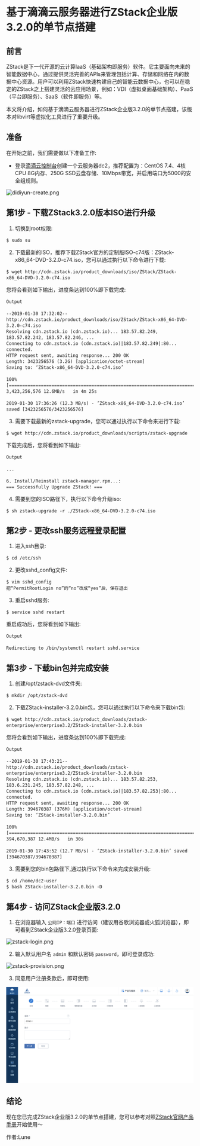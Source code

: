 # 基于滴滴云服务器进行ZStack企业版3.2.0的单节点搭建

## 前言

ZStack是下一代开源的云计算IaaS（基础架构即服务）软件。它主要面向未来的智能数据中心，通过提供灵活完善的APIs来管理包括计算、存储和网络在内的数据中心资源。用户可以利用ZStack快速构建自己的智能云数据中心，也可以在稳定的ZStack之上搭建灵活的云应用场景，例如：VDI（虚拟桌面基础架构）、PaaS（平台即服务）、SaaS（软件即服务）等。

本文将介绍，如何基于滴滴云服务器进行ZStack企业版3.2.0的单节点搭建，该版本对libvirt等虚拟化工具进行了重要升级。

## 准备

在开始之前，我们需要做以下准备工作:

* 登录[滴滴云控制台](https://app.didiyun.com/#/dc2/add)创建一个云服务器dc2，推荐配置为：CentOS 7.4、4核CPU 8G内存、250G SSD云盘存储、10Mbps带宽，并启用端口为5000的安全组规则。

![didiyun-create.png](https://github.com/luneyuyu/notes-on-learning-zstack/blob/master/didiyun-create.png)

## 第1步 - 下载ZStack3.2.0版本ISO进行升级

1. 切换到root权限:

```
$ sudo su
```

2. 下载最新的ISO，推荐下载ZStack官方的定制版ISO-c74版：ZStack-x86_64-DVD-3.2.0-c74.iso，您可以通过执行以下命令进行下载:

```
$ wget http://cdn.zstack.io/product_downloads/iso/ZStack/ZStack-x86_64-DVD-3.2.0-c74.iso
```

您将会看到如下输出，进度条达到100%即下载完成:

```
Output

--2019-01-30 17:32:02--  http://cdn.zstack.io/product_downloads/iso/ZStack/ZStack-x86_64-DVD-3.2.0-c74.iso
Resolving cdn.zstack.io (cdn.zstack.io)... 183.57.82.249, 183.57.82.242, 183.57.82.246, ...
Connecting to cdn.zstack.io (cdn.zstack.io)|183.57.82.249|:80... connected.
HTTP request sent, awaiting response... 200 OK
Length: 3423256576 (3.2G) [application/octet-stream]
Saving to: ‘ZStack-x86_64-DVD-3.2.0-c74.iso’

100%[=======================================================================================================================================================================>] 3,423,256,576 12.6MB/s   in 4m 25s 

2019-01-30 17:36:26 (12.3 MB/s) - ‘ZStack-x86_64-DVD-3.2.0-c74.iso’ saved [3423256576/3423256576]
```

3. 需要下载最新的zstack-upgrade，您可以通过执行以下命令来进行下载:

```
$ wget http://cdn.zstack.io/product_downloads/scripts/zstack-upgrade
```

下载完成后，您将看到如下输出:

```
Output

...

6. Install/Reinstall zstack-manager.rpm...:
=== Successfully Upgrade ZStack! ===
```

4. 需要到您的ISO路径下，执行以下命令升级iso:

```
$ sh zstack-upgrade -r ./ZStack-x86_64-DVD-3.2.0-c74.iso
```

## 第2步 - 更改ssh服务远程登录配置

1. 进入ssh目录:

```
$ cd /etc/ssh
```

2. 更改sshd_config文件:

```
$ vim sshd_config
把“PermitRootLogin no”的“no”改成“yes”后，保存退出
```

3. 重启sshd服务:

```
$ service sshd restart
```

重启成功后，您将看到如下输出:

```
Output

Redirecting to /bin/systemctl restart sshd.service
```

## 第3步 - 下载bin包并完成安装

1. 创建/opt/zstack-dvd文件夹:

```
$ mkdir /opt/zstack-dvd
```

2. 下载ZStack-installer-3.2.0.bin包，您可以通过执行以下命令来下载bin包:

```
$ wget http://cdn.zstack.io/product_downloads/zstack-enterprise/enterprise3.2/ZStack-installer-3.2.0.bin
```

您将会看到如下输出，进度条达到100%即下载完成:

```
Output

--2019-01-30 17:43:21--  http://cdn.zstack.io/product_downloads/zstack-enterprise/enterprise3.2/ZStack-installer-3.2.0.bin
Resolving cdn.zstack.io (cdn.zstack.io)... 183.57.82.253, 183.6.231.245, 183.57.82.248, ...
Connecting to cdn.zstack.io (cdn.zstack.io)|183.57.82.253|:80... connected.
HTTP request sent, awaiting response... 200 OK
Length: 394670387 (376M) [application/octet-stream]
Saving to: ‘ZStack-installer-3.2.0.bin’

100%[=========================================================================================================================================================================>] 394,670,387 12.4MB/s   in 30s    

2019-01-30 17:43:52 (12.7 MB/s) - ‘ZStack-installer-3.2.0.bin’ saved [394670387/394670387]
```

3. 需要到您的bin包路径下,通过执行以下命令来完成安装升级:

```
$ cd /home/dc2-user
$ bash ZStack-installer-3.2.0.bin -D
```

## 第4步 - 访问ZStack企业版3.2.0

1. 在浏览器输入 `公网IP：端口` 进行访问（建议用谷歌浏览器或火狐浏览器），即可看到ZStack企业版3.2.0登录页面:

![zstack-login.png](https://github.com/luneyuyu/notes-on-learning-zstack/blob/master/zstack-login.png)

2. 输入默认用户名 `admin` 和默认密码 `password`，即可登录成功:

![zstack-provision.png](https://github.com/luneyuyu/notes-on-learning-zstack/blob/master/zstack-provision.png)

3. 同意用户注册条款后，即可使用:

![zstack-homepage.png](https://github.com/luneyuyu/install-and-use-zstack/blob/master/zstack-homepage.png)

## 结论

现在您已完成ZStack企业版3.2.0的单节点搭建，您可以参考对照[ZStack官网产品手册](https://www.zstack.io/help/product_manuals/)开始使用～

作者:Lune
